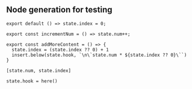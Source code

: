 ## Node generation for testing

```
export default () => state.index = 0;

export const incrementNum = () => state.num++;

export const addMoreContent = () => {
  state.index = (state.index ?? 0) + 1
  insert.below(state.hook, `\n\`state.num * ${state.index ?? 0}\``)
}
```

`[state.num, state.index]`

`state.hook = here()`

